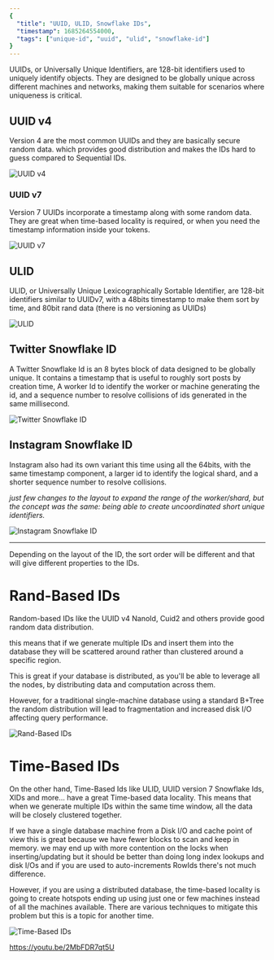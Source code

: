```yaml
---
{
  "title": "UUID, ULID, Snowflake IDs",
  "timestamp": 1685264554000,
  "tags": ["unique-id", "uuid", "ulid", "snowflake-id"]
}
---
```


UUIDs, or Universally Unique Identifiers, are 128-bit identifiers used to uniquely identify objects. They are designed to be globally unique across different machines and networks, making them suitable for scenarios where uniqueness is critical.

## UUID v4
Version 4 are the most common UUIDs and they are basically secure random data. which provides good distribution and makes the IDs hard to guess compared to Sequential IDs.

![UUID v4][uuid-v4]

### UUID v7
Version 7 UUIDs incorporate a timestamp along with some random data. They are great when time-based locality is required, or when you need the timestamp information inside your tokens.

![UUID v7][uuid-v7]

## ULID
ULID, or Universally Unique Lexicographically Sortable Identifier, are 128-bit identifiers similar to UUIDv7, with a 48bits timestamp to make them sort by time, and 80bit rand data (there is no versioning as UUIDs)

![ULID][ulid]

## Twitter Snowflake ID
A Twitter Snowflake Id is an 8 bytes block of data designed to be globally unique.
It contains a timestamp that is useful to roughly sort posts by creation time, A worker Id to identify the worker or machine generating the id, and a sequence number to resolve collisions of ids generated in the same millisecond.

![Twitter Snowflake ID][twitter-snowflake]

## Instagram Snowflake ID
Instagram also had its own variant this time using all the 64bits, with the same timestamp component, a larger id to identify the logical shard, and a shorter sequence number to resolve collisions.

_just few changes to the layout to expand the range of the worker/shard, but the concept was the same: being able to create uncoordinated short unique identifiers._

![Instagram Snowflake ID][instagram-snowflake]

---

Depending on the layout of the ID, the sort order will be different and that will give different properties to the IDs.

# Rand-Based IDs
Random-based IDs like the UUID v4 NanoId, Cuid2 and others provide good random data distribution.

this means that if we generate multiple IDs and insert them into the database they will be scattered around rather than clustered around a specific region.

This is great if your database is distributed, as you'll be able to leverage all the nodes, by distributing data and computation across them.

However, for a traditional single-machine database using a standard B+Tree the random distribution will lead to fragmentation and increased disk I/O affecting query performance.

![Rand-Based IDs][rand-ids]

# Time-Based IDs
On the other hand,
Time-Based Ids like ULID, UUID version 7 Snowflake Ids, XIDs and more... have a great Time-based data locality. This means that when we generate multiple IDs within the same time window, all the data will be closely clustered together.

If we have a single database machine from a Disk I/O and cache point of view this is great because we have fewer blocks to scan and keep in memory. we may end up with more contention on the locks when inserting/updating but it should be better than doing long index lookups and disk I/Os and if you are used to auto-increments RowIds there's not much difference.

However, if you are using a distributed database, the time-based locality is going to create hotspots ending up using just one or few machines instead of all the machines available. There are various techniques to mitigate this problem but this is a topic for another time.

![Time-Based IDs][time-ids]

https://youtu.be/2MbFDR7qt5U

[uuid-v4]: ${blog.baseUrl}/assets/blog/posts/imgs/uuid-v4.png
[uuid-v7]: ${blog.baseUrl}/assets/blog/posts/imgs/uuid-v7.png
[ulid]: ${blog.baseUrl}/assets/blog/posts/imgs/ulid.png
[twitter-snowflake]: ${blog.baseUrl}/assets/blog/posts/imgs/twitter-snowflake.png
[instagram-snowflake]: ${blog.baseUrl}/assets/blog/posts/imgs/instagram-snowflake.png
[rand-ids]: ${blog.baseUrl}/assets/blog/posts/imgs/rand-ids-distribution.png
[time-ids]: ${blog.baseUrl}/assets/blog/posts/imgs/time-ids-distribution.png
